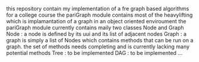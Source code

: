 this repository contain my implementation of a fre graph based algorithms for a college course
the pariGraph module contains most of the heavylifting which is implamantation of a graph in an object oriented enviroument
the pariGraph module currently contains maily two classes Node and Graph
Node : a node is defined by its uui and its list of adjacent nodes
Graph : a graph is simply a list of Nodes which contains methods that can be run on a graph. the set of methods needs completing and is currently lacking many potential methods
Tree : to be implemented
DAG : to be implemented
...

